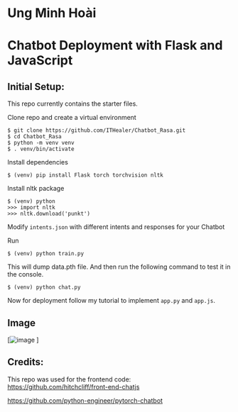 # Ung Minh Hoài

# Chatbot Deployment with Flask and JavaScript

## Initial Setup:
This repo currently contains the starter files.

Clone repo and create a virtual environment
```
$ git clone https://github.com/ITHealer/Chatbot_Rasa.git
$ cd Chatbot_Rasa
$ python -m venv venv
$ . venv/bin/activate
```
Install dependencies
```
$ (venv) pip install Flask torch torchvision nltk
```
Install nltk package
```
$ (venv) python
>>> import nltk
>>> nltk.download('punkt')
```
Modify `intents.json` with different intents and responses for your Chatbot

Run
```
$ (venv) python train.py
```
This will dump data.pth file. And then run
the following command to test it in the console.
```
$ (venv) python chat.py
```

Now for deployment follow my tutorial to implement `app.py` and `app.js`.

## Image
[![image](https://user-images.githubusercontent.com/94621494/199389983-5ed37114-f6cf-4302-8af2-1c7af5bfe7f8.png)
]

## Credits:
This repo was used for the frontend code:
https://github.com/hitchcliff/front-end-chatjs

https://github.com/python-engineer/pytorch-chatbot
